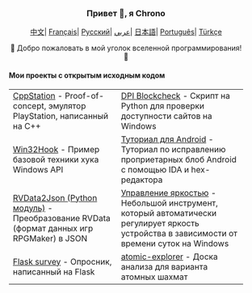 <div align="center" style="padding: 20px;">
   <h3>Привет 👋, я Chrono</h3>
    <p align="center">
        <a>
        </a>
    </p>
	<p align="center">
		<a href="https://github.com/ChronoMonochrome/ChronoMonochrome/blob/master/README_CN.md"><span>中文</span></a>|
		<a href="https://github.com/ChronoMonochrome/ChronoMonochrome/blob/master/README_FR.md"><span>Français</span></a>|
		<a href="https://github.com/ChronoMonochrome/ChronoMonochrome/blob/master/README_RU.md"><span>Русский</span></a>|
		<a href="https://github.com/ChronoMonochrome/ChronoMonochrome/blob/master/README_AR.md"><span>عربي</span></a>|
		<a href="https://github.com/ChronoMonochrome/ChronoMonochrome/blob/master/README_JP.md"><span>日本語</span></a>|
		<a href="https://github.com/ChronoMonochrome/ChronoMonochrome/blob/master/README_PTBR.md"><span>Português</span></a>|
		<a href="https://github.com/ChronoMonochrome/ChronoMonochrome/blob/master/README_TR.md"><span>Türkçe</span></a>
	</p>
   <p>🌟 Добро пожаловать в мой уголок вселенной программирования! 🌟</p>
   <h4 align="left">Мои проекты с открытым исходным кодом</h4>
   <table align="center">
      <tr>
         <td><a href="https://github.com/ChronoMonochrome/CppStation">CppStation</a> - Proof-of-concept, эмулятор PlayStation, написанный на C++</td>
         <td><a href="https://github.com/ChronoMonochrome/DPI_Blockcheck">DPI Blockcheck</a> - Скрипт на Python для проверки доступности сайтов на Windows</td>
      </tr>
      <tr>
         <td><a href="https://github.com/ChronoMonochrome/Win32Hook">Win32Hook</a> - Пример базовой техники хука Windows API</td>
         <td><a href="https://github.com/ChronoMonochrome/hacking_the_blobs">Туториал для Android</a> - Туториал по исправлению проприетарных блоб Android с помощью IDA и hex-редактора</td>
      </tr>
      <tr>
         <td><a href="https://github.com/ChronoMonochrome/rvdata2json">RVData2Json (Python модуль)</a> - Преобразование RVData (формат данных игр RPGMaker) в JSON</td>
         <td><a href="https://github.com/ChronoMonochrome/daytime_brightness_control">Управление яркостью</a> - Небольшой инструмент, который автоматически регулирует яркость устройства в зависимости от времени суток на Windows</td>
      </tr>
      <tr>
         <td><a href="https://github.com/ChronoMonochrome/Flask_survey">Flask survey</a> - Опросник, написанный на Flask</td>
         <td><a href="https://github.com/ChronoMonochrome/atomic-explorer">atomic-explorer</a> - Доска анализа для варианта атомных шахмат</td>
      </tr>
   </table>
</div>
